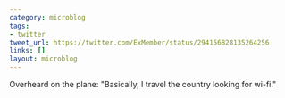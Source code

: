 ```yaml
---
category: microblog
tags:
- twitter
tweet_url: https://twitter.com/ExMember/status/294156828135264256
links: []
layout: microblog
---
```

Overheard on the plane: "Basically, I travel the country looking for wi-fi."

